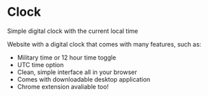 # Clock
Simple digital clock with the current local time

Website with a digital clock that comes with many features, such as:
- Military time or 12 hour time toggle
- UTC time option
- Clean, simple interface all in your browser
- Comes with downloadable desktop application
- Chrome extension avaliable too!
